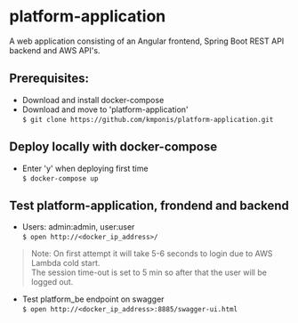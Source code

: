 # platform-application
A web application consisting of an Angular frontend, Spring Boot REST API backend and AWS API's. 

## Prerequisites: 
* Download and install docker-compose
* Download and move to 'platform-application'
<br>`$ git clone https://github.com/kmponis/platform-application.git` 

## Deploy locally with docker-compose 
* Enter 'y' when deploying first time
<br>`$ docker-compose up`

## Test platform-application, frondend and backend
* Users: admin:admin, user:user
<br>`$ open http://<docker_ip_address>/`
> Note: On first attempt it will take 5-6 seconds to login due to AWS Lambda cold start.
<br> The session time-out is set to 5 min so after that the user will be logged out.
* Test platform_be endpoint on swagger
<br>`$ open http://<docker_ip_address>:8885/swagger-ui.html`